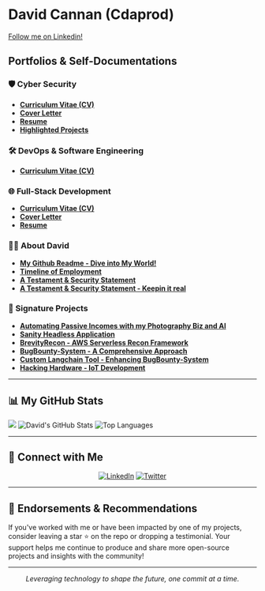 # David Cannan (Cdaprod)[Follow me on Linkedin!](www.linkedin.com/comm/mynetwork/discovery-see-all?usecase=PEOPLE_FOLLOWS&followMember=cdasmkt)


## Portfolios & Self-Documentations

### 🛡 Cyber Security 
- [**Curriculum Vitae (CV)**](/Pentest-Related/Markdown-Versions/CV.md)
- [**Cover Letter**](/resumes/Pentest-Related/Markdown-Versions/coverletter.md)
- [**Resume**](/Pentest-Related/PDF-Versions/Security_Resume.pdf)
- [**Highlighted Projects**](Pentest-Related/Markdown-Versions/projects.md)

### 🛠 DevOps & Software Engineering 
- [**Curriculum Vitae (CV)**](/DevOps-Related/PDF-Versions/Enhanced_DevOps.pdf)

### 🌐 Full-Stack Development 
- [**Curriculum Vitae (CV)**](/Developer-Related/Markdown-Versions/CV.md)
- [**Cover Letter**](/Developer-Related/Markdown-Versions/CoverLetter.md)
- [**Resume**](/Developer-Related/Markdown-Versions/Resume-1.md)

### 🙋‍♂️ About David
- [**My Github Readme - Dive into My World!**](https://github.com/Cdaprod)
- [**Timeline of Employment**](/About-Me-Related/Timeline.docx)
- [**A Testament & Security Statement**](/Pentest-Related/Markdown-Versions/SecurityStatement.md)
- [**A Testament & Security Statement - Keepin it real**](/Pentest-Related/Markdown-Versions/SecurityStatement.md)


### 🚀 Signature Projects
- [**Automating Passive Incomes with my Photography Biz and AI**](/Project-Related/Automated-Stock-Video-Metadata-System.md)
- [**Sanity Headless Application**](/Project-Related/Sanity-Blog-Nextjs.md)
- [**BrevityRecon - AWS Serverless Recon Framework**](/Project-Related/AwsBrevityReconProject.md)
- [**BugBounty-System - A Comprehensive Approach**](/Project-Related/BugBounty-System.md)
- [**Custom Langchain Tool - Enhancing BugBounty-System**](/Project-Related/BugBounty-System.md)
- [**Hacking Hardware - IoT Development**](/Project-Related/HardwareSecOps.pdf)

---

## 📊 My GitHub Stats

![](https://metrics.lecoq.io/cdaprod?template=classic&config.timezone=Asia%2FNicosia)
![David's GitHub Stats](https://github-readme-stats.vercel.app/api?username=Cdaprod&show_icons=true&count_private=true&hide_title=true&hide_border=true&theme=radical)
![Top Languages](https://github-readme-stats.vercel.app/api/top-langs/?username=Cdaprod&layout=compact&hide_title=true&hide_border=true&theme=radical)

---

## 🔗 Connect with Me

<p align="center">
  <a href="https://linkedin.com/in/cdasmkt" target="_blank"><img alt="LinkedIn" src="https://img.shields.io/badge/LinkedIn-0077B5?style=for-the-badge&logo=linkedin&logoColor=white"></a>
  <a href="https://twitter.com/cdasmktcda" target="_blank"><img alt="Twitter" src="https://img.shields.io/badge/Twitter-1DA1F2?style=for-the-badge&logo=twitter&logoColor=white"></a>
</p>

---

## 🌟 Endorsements & Recommendations

If you've worked with me or have been impacted by one of my projects, consider leaving a star ⭐ on the repo or dropping a testimonial. Your support helps me continue to produce and share more open-source projects and insights with the community!

---

<p align="center">
  <i>Leveraging technology to shape the future, one commit at a time.</i>
</p>
